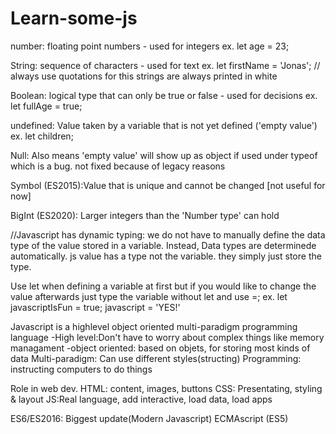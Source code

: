 # Learn-some-js
number: floating point numbers - used for integers ex. let age = 23;

String: sequence of characters - used for text ex. let firstName = 'Jonas';
// always use quotations for this
strings are always printed in white

Boolean: logical type that can only be true or false - used for decisions
ex. let fullAge = true;

undefined: Value taken by a variable that is not yet defined ('empty value')
ex. let children;

Null: Also means 'empty value'
will show up as object if used under typeof which is a bug. not fixed because of legacy reasons

Symbol (ES2015):Value that is unique and cannot be changed [not useful for now]

BigInt (ES2020): Larger integers than the 'Number type' can hold

//Javascript has dynamic typing: we do not have to manually define the data type of the value stored in a variable. Instead, Data types are determinede automatically.
js value has a type not the variable. they simply just store the type.

Use let when defining a variable at first but if you would like to change the value afterwards just type the variable without let and use =;
ex. let javascriptIsFun = true;
javascript = 'YES!'

Javascript is a highlevel object oriented multi-paradigm programming language
-High level:Don't have to worry about complex things like memory managament
-object oriented: based on objets, for storing most kinds of data
Multi-paradigm: Can use different styles(structing)
Programming: instructing computers to do things

Role in web dev.
HTML: content, images, buttons
CSS: Presentating, styling & layout
JS:Real language, add interactive, load data, load apps

ES6/ES2016: Biggest update(Modern Javascript)
ECMAscript (ES5)
